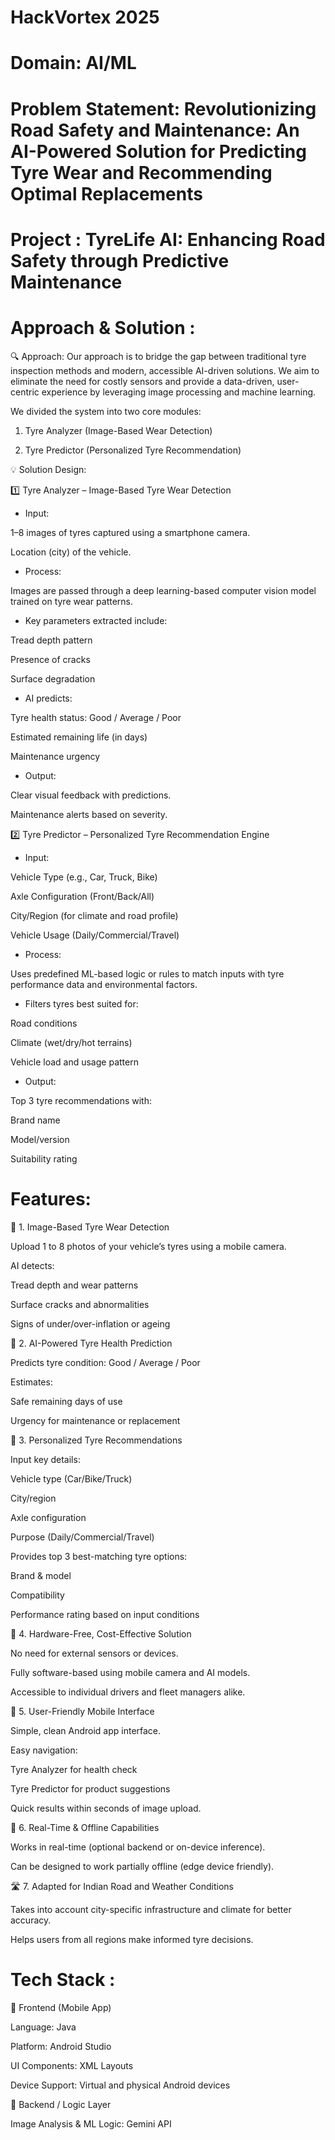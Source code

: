 # HackVortex 2025
# Domain: AI/ML
# Problem Statement: Revolutionizing Road Safety and Maintenance: An AI-Powered Solution for Predicting Tyre Wear and Recommending Optimal Replacements
# Project : TyreLife AI: Enhancing Road Safety through Predictive Maintenance
# Approach & Solution : 
🔍 Approach:
Our approach is to bridge the gap between traditional tyre inspection methods and modern, accessible AI-driven solutions. We aim to eliminate the need for costly sensors and provide a data-driven, user-centric experience by leveraging image processing and machine learning.

We divided the system into two core modules:

1. Tyre Analyzer (Image-Based Wear Detection)

2. Tyre Predictor (Personalized Tyre Recommendation)

💡 Solution Design:

1️⃣ Tyre Analyzer – Image-Based Tyre Wear Detection
* Input:

1–8 images of tyres captured using a smartphone camera.

Location (city) of the vehicle.

* Process:

Images are passed through a deep learning-based computer vision model trained on tyre wear patterns.

* Key parameters extracted include:

Tread depth pattern

Presence of cracks

Surface degradation

* AI predicts:

Tyre health status: Good / Average / Poor

Estimated remaining life (in days)

Maintenance urgency

* Output:

Clear visual feedback with predictions.

Maintenance alerts based on severity.

2️⃣ Tyre Predictor – Personalized Tyre Recommendation Engine

* Input:

Vehicle Type (e.g., Car, Truck, Bike)

Axle Configuration (Front/Back/All)

City/Region (for climate and road profile)

Vehicle Usage (Daily/Commercial/Travel)

* Process:

Uses predefined ML-based logic or rules to match inputs with tyre performance data and environmental factors.

* Filters tyres best suited for:

Road conditions

Climate (wet/dry/hot terrains)

Vehicle load and usage pattern

* Output:

Top 3 tyre recommendations with:

Brand name

Model/version

Suitability rating

# Features:


📸 1. Image-Based Tyre Wear Detection

Upload 1 to 8 photos of your vehicle’s tyres using a mobile camera.

AI detects:

Tread depth and wear patterns

Surface cracks and abnormalities

Signs of under/over-inflation or ageing

🧠 2. AI-Powered Tyre Health Prediction

Predicts tyre condition: Good / Average / Poor

Estimates:

Safe remaining days of use

Urgency for maintenance or replacement

🎯 3. Personalized Tyre Recommendations

Input key details:

Vehicle type (Car/Bike/Truck)

City/region

Axle configuration

Purpose (Daily/Commercial/Travel)

Provides top 3 best-matching tyre options:

Brand & model

Compatibility

Performance rating based on input conditions

💸 4. Hardware-Free, Cost-Effective Solution

No need for external sensors or devices.

Fully software-based using mobile camera and AI models.

Accessible to individual drivers and fleet managers alike.

📲 5. User-Friendly Mobile Interface

Simple, clean Android app interface.

Easy navigation:

Tyre Analyzer for health check

Tyre Predictor for product suggestions

Quick results within seconds of image upload.

🔄 6. Real-Time & Offline Capabilities

Works in real-time (optional backend or on-device inference).

Can be designed to work partially offline (edge device friendly).

🛣️ 7. Adapted for Indian Road and Weather Conditions

Takes into account city-specific infrastructure and climate for better accuracy.

Helps users from all regions make informed tyre decisions.

# Tech Stack :

🔹 Frontend (Mobile App)

Language: Java

Platform: Android Studio

UI Components: XML Layouts

Device Support: Virtual and physical Android devices

🔹 Backend / Logic Layer

Image Analysis & ML Logic: Gemini API

